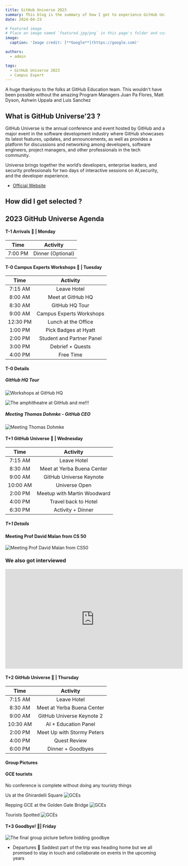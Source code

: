 ```yaml
---
title: GitHub Universe 2023
summary: This blog is the summary of how I got to experience GitHub Universe 2023 via the GitHub Campus Experts Scholarship
date: 2024-04-23

# Featured image
# Place an image named `featured.jpg/png` in this page's folder and customize its options here.
image:
  caption: 'Image credit: [**Google**](https://google.com)'

authors:
  - admin

tags:
  - GitHub Universe 2023
  - Campus Expert
---
```


A huge thankyou to the folks at GitHub Education team. This wouldn't have been possible without the amazing Program Managers Juan Pa Flores, Matt Dyson, Ashwin Uppala and Luis Sanchez

## What is GitHub Universe'23 ?
GitHub Universe is the annual conference and event hosted by GitHub and a major event in the software development industry where GitHub showcases its latest features, updates, and announcements, as well as provides a platform for discussions and networking among developers, software engineers, project managers, and other professionals in the tech community.

Universe brings together the world’s developers, enterprise leaders, and security professionals for two days of interactive sessions on AI,security, and the developer experience.

- [Official Website](https://githubuniverse.com/)

## How did I get selected ?




## 2023 GitHub Universe Agenda

#### T-1 Arrivals 🛬 | Monday

| **Time** |   **Activity**    |
| :------: | :---------------: |
| 7:00 PM  | Dinner (Optional) |

#### T-0 Campus Experts Workshops 🚩 | Tuesday

| **Time** |       **Activity**        |
| :------: | :-----------------------: |
| 7:15 AM  |        Leave Hotel        |
| 8:00 AM  |     Meet at GitHub HQ     |
| 8:30 AM  |      GitHub HQ Tour       |
| 9:00 AM  | Campus Experts Workshops  |
| 12:30 PM |    Lunch at the Office    |
| 1:00 PM  |   Pick Badges at Hyatt    |
| 2:00 PM  | Student and Partner Panel |
| 3:00 PM  |     Debrief + Quests      |
| 4:00 PM  |         Free Time         |

#### T-0 Details

##### GitHub HQ Tour
![Workshops at GitHub HQ](https://github.com/narenkhatwani/gce-events-details/blob/main/github_universe_23/github_hq.jpg?raw=true)

![The amphitheatre at GitHub and me!!!](https://github.com/narenkhatwani/gce-events-details/blob/main/github_universe_23/git_hq_me.JPG?raw=true)

##### Meeting Thomas Dohmke - GitHub CEO

![Meeting Thomas Dohmke](https://github.com/narenkhatwani/gce-events-details/blob/main/github_universe_23/meeting_ashtom.png?raw=true)

#### T+1 GitHub Universe 🌃 | Wednesday

| **Time** |        **Activity**         |
| :------: | :-------------------------: |
| 7:15 AM  |         Leave Hotel         |
| 8:30 AM  | Meet at Yerba Buena Center  |
| 9:00 AM  |   GitHub Universe Keynote   |
| 10:00 AM |        Universe Open        |
| 2:00 PM  | Meetup with Martin Woodward |
| 4:00 PM  |    Travel back to Hotel     |
| 6:30 PM  |      Activity + Dinner      |


##### T+1 Details

#### Meeting Prof David Malan from CS 50

![Meeting Prof David Malan from CS50](https://github.com/narenkhatwani/gce-events-details/blob/main/github_universe_23/meeting_prof_malan.png?raw=true)

### We also got interviewed

<iframe width="560" height="315" src="https://www.youtube.com/embed/wMTP8J59p2M" frameborder="0" allow="accelerometer; autoplay; clipboard-write; encrypted-media; gyroscope; picture-in-picture" allowfullscreen></iframe>

#### T+2 GitHub Universe 🌃 | Thursday

| **Time** |        **Activity**        |
| :------: | :------------------------: |
| 7:15 AM  |        Leave Hotel         |
| 8:30 AM  | Meet at Yerba Buena Center |
| 9:00 AM  | GitHub Universe Keynote 2  |
| 10:30 AM |    AI + Education Panel    |
| 2:00 PM  | Meet Up with Stormy Peters |
| 4:00 PM  |        Quest Review        |
| 6:00 PM  |     Dinner + Goodbyes      |


#### Group Pictures 

#### GCE tourists
No conference is complete without doing any touristy things

Us at the Ghirardelli Square
![GCEs](https://github.com/narenkhatwani/gce-events-details/blob/main/github_universe_23/ghirardelli_square.JPG?raw=true)

Repping GCE at the Golden Gate Bridge
![GCEs](https://github.com/narenkhatwani/gce-events-details/blob/main/github_universe_23/gate_gce.JPG?raw=true)

Tourists Spotted
![GCEs](https://github.com/narenkhatwani/gce-events-details/blob/main/github_universe_23/ggb_group.JPG?raw=true)
#### T+3 Goodbye! 🛫| Friday
![The final group picture before bidding goodbye](https://github.com/narenkhatwani/gce-events-details/blob/main/github_universe_23/group_picture.jpeg?raw=true)




- Departures 🛫
Saddest part of the trip was heading home but we all promised to stay in touch and collaborate on events in the upcoming years

